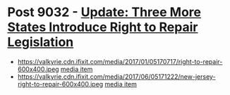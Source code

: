 # Post 9032 - [Update: Three More States Introduce Right to Repair Legislation](https://www.ifixit.com/News/9032/update-three-more-states-introduce-right-to-repair-legislation)

- https://valkyrie.cdn.ifixit.com/media/2017/01/05170717/right-to-repair-600x400.jpeg [media item](media-27680.md)
- https://valkyrie.cdn.ifixit.com/media/2017/06/05171222/new-jersey-right-to-repair-600x400.jpeg [media item](media-27637.md)